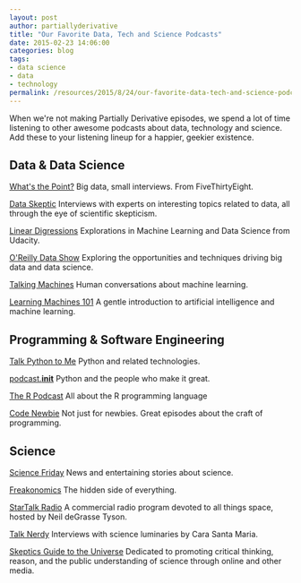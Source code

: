 ```yaml
---
layout: post
author: partiallyderivative
title: "Our Favorite Data, Tech and Science Podcasts"
date: 2015-02-23 14:06:00
categories: blog
tags:
- data science
- data
- technology
permalink: /resources/2015/8/24/our-favorite-data-tech-and-science-podcasts
---
```


When we're not making Partially Derivative episodes, we spend a lot of time listening to other awesome podcasts about data, technology and science. Add these to your listening lineup for a happier, geekier existence.

## Data & Data Science

[What's the Point?](https://itunes.apple.com/us/podcast/whats-the-point/id1011406983?mt=2) Big data, small interviews. From FiveThirtyEight.

[Data Skeptic](http://dataskeptic.com/) Interviews with experts on interesting topics related to data, all through the eye of scientific skepticism.

[Linear Digressions](https://www.udacity.com/podcasts/linear-digressions) Explorations in Machine Learning and Data Science from Udacity.

[O'Reilly Data Show](https://itunes.apple.com/us/podcast/oreilly-data-show/id944929220?mt=2) Exploring the opportunities and techniques driving big data and data science.

[Talking Machines](http://www.thetalkingmachines.com/) Human conversations about machine learning.

[Learning Machines 101](http://www.learningmachines101.com/) A gentle introduction to artificial intelligence and machine learning.

## Programming & Software Engineering

[Talk Python to Me](http://talkpython.fm/) Python and related technologies.

[podcast.__init__](http://podcastinit.com/) Python and the people who make it great.

[The R Podcast](http://www.r-podcast.org/) All about the R programming language

[Code Newbie](http://www.codenewbie.org/podcast) Not just for newbies. Great episodes about the craft of programming.

## Science

[Science Friday](http://www.sciencefriday.com/) News and entertaining stories about science.

[Freakonomics](http://freakonomics.com/radio/freakonomics-radio-podcast-archive/) The hidden side of everything.

[StarTalk Radio](http://www.startalkradio.net/) A commercial radio program devoted to all things space, hosted by Neil deGrasse Tyson.

[Talk Nerdy](http://carasantamaria.com/podcast/) Interviews with science luminaries by Cara Santa Maria.

[Skeptics Guide to the Universe](http://www.theskepticsguide.org/podcast/sgu) Dedicated to promoting critical thinking, reason, and the public understanding of science through online and other media.
